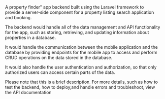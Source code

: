 A property finder" app backend built using the Laravel framework to provide a server-side component for a property listing search application and booking.

The backend would handle all of the data management and API functionality for the app, such as storing, retrieving, and updating information about properties in a database.

It would handle the communication between the mobile application and the database by providing endpoints for the mobile app to access and perform CRUD operations on the data stored in the database. 

It would also handle the user authentication and authorization, so that only authorized users can access certain parts of the data.

Please note that this is a brief description. For more details, such as how to test the backend, how to deploy,and   handle errors and troubleshoot,  view  the API documentation
